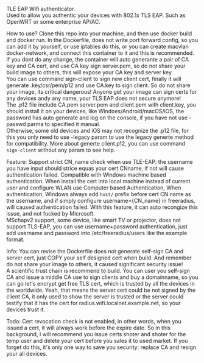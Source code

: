 TLE EAP Wifi authenticator.  
Used to allow you authentic your devices with 802.1x TLS EAP.  Such as OpenWRT or some enterprise AP/AC.  

How to use?
Clone this repo into your machine, and then use docker build and docker run. In the Dockerfile, does not write port forward config, so you can add it by yourself, or use iptables do this, or you can create macvlan docker-network, and connect this container to it and this is recommended.  
If you dont do any change, the container will auto generante a pair of CA key and CA cert, and use CA key sign server.pem, so do not share your build image to others, this will expose your CA key and server key.  
You can use command sign-client to sign new client cert, finally it will generate <client-name-you-provided>.key/csr/pem/p12 and use CA.key to sign client. So do not share your image, its critical dangerous! Anyone get your image can sign certs for any devices andy any name, your TLS EAP does not secure anymore!  
The .p12 file include CA.pem server.pem and client.pem with client.key, you should install it on your devices, like Windoes/Android/macOS/iOS, the password has auto generate and log on the console, if you have not use -passwd parma to specified it manual.  
Otherwise, some old devices and iOS may not recognize the .p12 file, for this you only need to use -legacy param to use the legacy generte method for compatibility. More about generte client.p12, you can use command `sign-client` without any param to see help.  

Feature:
Support strict CN_name check when use TLE-EAP: the username you have input should strice equas your cert CNname, if not will cause authentication failed.
Compatible with Windows machine based authentication. When install the cert into local machine instead of current user and configure WLAN use Computer based Authentication, When authentication, Windows always add `host/` prefix before cert CN name as the username, and if simply configure username={CN_name} in freeradius, will caused authentication failed. With this feature, it can auto recongize this issue, and not fucked by Microsoft.  
MSchapv2 support, some device, like smart TV or projector, does not support TLS-EAP, you can use username+password authentication, just add username and password into /etc/freeradius/users like the example format.  

Info:
You can revise the Dockerfile does not generate self-sign CA and server cert, just COPY your self designed cert when build. And remember do not share your image to others, it caused significant security issue!  
A scientific trust chain is recommend to build. You can user you self-sign CA and issue a middle CA use to sign clients and buy a domainname, so you can go let's encrypt get free TLS cert, which is trusted by all the devices in the worldwide. Yeah, that means the server cert could be not signed by the client CA, it only used to show the server is trusted or the server could testify that it has the cert for radius.wifi.localnet.example.net, so your devices trust it.  

Todo:
Cert revocation check is not enabled, in other words, when you issued a cert, it will always work before the expire date. So in this background, I will recommend you issue certs shoter and shoter for the temp user and delete your cert before you sales it to used market. If you forget do this, it's only one way to save you security: replace CA and resign your all devices.  
